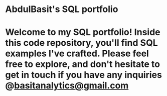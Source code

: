 # AbdulBasit's SQL portfolio

# Welcome to my SQL portfolio! Inside this code repository, you'll find SQL examples I've crafted. Please feel free to explore, and don't hesitate to get in touch if you have any inquiries @basitanalytics@gmail.com
